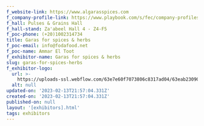 ```yaml
---
f_website-link: https://www.algarasspices.com
f_company-profile-link: https://www.playbook.com/s/fec/company-profiles
f_hall: Pulses & Grains Hall
f_hall-stand: Za'abeel Hall 4 - Z4-F5
f_poc-phone: (+20)1002314734
title: Garas for spices & herbs
f_poc-email: info@fodafood.net
f_poc-name: Ammar El Toot
f_exhibitor-name: Garas for spices & herbs
slug: garas-for-spices-herbs
f_exhibitor-logo:
  url: >-
    https://uploads-ssl.webflow.com/63e7e60f7073806c8317ad04/63eab2309093c4cf780d1244_MjAxOA.png
  alt: null
updated-on: '2023-02-13T21:57:04.331Z'
created-on: '2023-02-13T21:57:04.331Z'
published-on: null
layout: '[exhibitors].html'
tags: exhibitors
---
```




